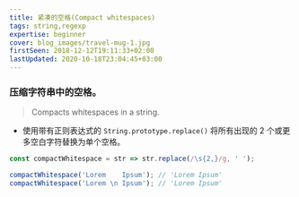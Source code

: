 ```yaml
---
title: 紧凑的空格(Compact whitespaces)
tags: string,regexp
expertise: beginner
cover: blog_images/travel-mug-1.jpg
firstSeen: 2018-12-12T19:11:33+02:00
lastUpdated: 2020-10-18T23:04:45+03:00
---
```


### 压缩字符串中的空格。
> Compacts whitespaces in a string.

- 使用带有正则表达式的 `String.prototype.replace()` 将所有出现的 2 个或更多空白字符替换为单个空格。

```js
const compactWhitespace = str => str.replace(/\s{2,}/g, ' ');
```

```js
compactWhitespace('Lorem    Ipsum'); // 'Lorem Ipsum'
compactWhitespace('Lorem \n Ipsum'); // 'Lorem Ipsum'
```
